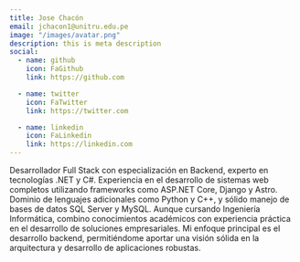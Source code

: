 ```yaml
---
title: Jose Chacón
email: jchacon1@unitru.edu.pe
image: "/images/avatar.png"
description: this is meta description
social:
  - name: github
    icon: FaGithub
    link: https://github.com

  - name: twitter
    icon: FaTwitter
    link: https://twitter.com

  - name: linkedin
    icon: FaLinkedin
    link: https://linkedin.com
---
```


Desarrollador Full Stack con especialización en Backend, experto en tecnologías .NET y C#. Experiencia en el desarrollo de sistemas web completos utilizando frameworks como ASP.NET Core, Django y Astro. Dominio de lenguajes adicionales como Python y C++, y sólido manejo de bases de datos SQL Server y MySQL. Aunque cursando Ingeniería Informática, combino conocimientos académicos con experiencia práctica en el desarrollo de soluciones empresariales. Mi enfoque principal es el desarrollo backend, permitiéndome aportar una visión sólida en la arquitectura y desarrollo de aplicaciones robustas.